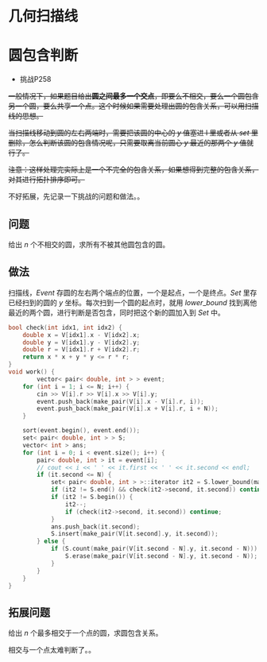 # 几何扫描线
# 圆包含判断

- 挑战P258

~~一般情况下，如果题目给出**圆之间最多一个交点**，即要么不相交，要么一个圆包含另一个圆，要么共享一个点。这个时候如果需要处理出圆的包含关系，可以用扫描线的思想。~~

~~当扫描线移动到圆的左右两端时，需要把该圆的中心的 $y$ 值塞进 l 里或者从 $set$ 里删除，怎么判断该圆的包含情况呢，只需要取离当前圆心 $y$ 最近的那两个 $y$ 值就行了。~~

~~注意：这样处理完实际上是一个不完全的包含关系，如果想得到完整的包含关系，对其进行拓扑排序即可。~~

不好拓展，先记录一下挑战的问题和做法。。

## 问题

给出 $n$ 个不相交的圆，求所有不被其他圆包含的圆。

## 做法

扫描线，$Event$ 存圆的左右两个端点的位置，一个是起点，一个是终点。$Set$ 里存已经扫到的圆的 $y$ 坐标。每次扫到一个圆的起点时，就用 $lower\_bound$ 找到离他最近的两个圆，进行判断是否包含，同时把这个新的圆加入到 $Set$ 中。

```cpp
bool check(int idx1, int idx2) {
    double x = V[idx1].x - V[idx2].x;
    double y = V[idx1].y - V[idx2].y;
    double r = V[idx1].r + V[idx2].r;
    return x * x + y * y <= r * r;
}
void work() {
		vector< pair< double, int > > event;
    for (int i = 1; i <= N; i++) {
        cin >> V[i].r >> V[i].x >> V[i].y;
        event.push_back(make_pair(V[i].x - V[i].r, i));
        event.push_back(make_pair(V[i].x + V[i].r, i + N));
    }

    sort(event.begin(), event.end());
    set< pair< double, int > > S;
    vector< int > ans;
    for (int i = 0; i < event.size(); i++) {
        pair< double, int > it = event[i];
        // cout << i << ' ' << it.first << ' ' << it.second << endl;
        if (it.second <= N) {
            set< pair< double, int > >::iterator it2 = S.lower_bound(make_pair(V[it.second].y, it.second));
            if (it2 != S.end() && check(it2->second, it.second)) continue;
            if (it2 != S.begin()) {
                it2--;
                if (check(it2->second, it.second)) continue;
            }
            ans.push_back(it.second);
            S.insert(make_pair(V[it.second].y, it.second));
        } else {
            if (S.count(make_pair(V[it.second - N].y, it.second - N))) {
                S.erase(make_pair(V[it.second - N].y, it.second - N));
            }
        }
    }
}
```

## 拓展问题

给出 $n$ 个最多相交于一个点的圆，求圆包含关系。

相交与一个点太难判断了。。